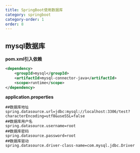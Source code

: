 ```yaml
---
title: SpringBoot使用数据库
category: springboot
category-order: 1
order: 8
---
```


## mysql数据库

**pom.xml引入依赖**

```xml
<dependency>
	<groupId>mysql</groupId>
	<artifactId>mysql-connector-java</artifactId>
	<scope>runtime</scope>
</dependency>
```



**application.properties**

```properties
##数据库地址
spring.datasource.url=jdbc:mysql://localhost:3306/test?characterEncoding=utf8&useSSL=false
##数据库用户名
spring.datasource.username=root
##数据库密码
spring.datasource.password=root
##数据库驱动
spring.datasource.driver-class-name=com.mysql.jdbc.Driver
```

